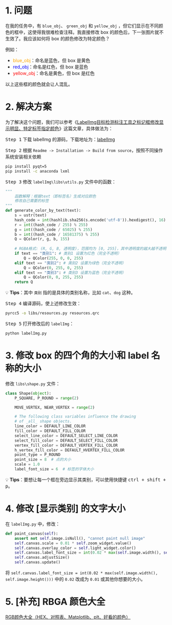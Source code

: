 # 1. 问题

在我的任务中，有 `blue_obj`、 `green_obj` 和 `yellow_obj` ，但它们显示在不同颜色的框中，这使得我很难检查注释。我直接修改 box 的颜色后，下一张图片就不生效了。我应该如何将 box 的颜色修改为特定颜色？

例如：

+ <font color='orange'>blue_obj</font>：命名是蓝色，但 box 是黄色
+ <font color='blue'>red_obj</font>：命名是红色，但 box 是蓝色
+ <font color='red'>yellow_obj</font>：命名是黄色，但 box 是红色

以上这些框的颜色就会让人混乱。

# 2. 解决方案

为了解决这个问题，我们可以参考《[LabelImg目标检测标注工具之标记框修改显示明显、特定标签指定颜色](https://blog.csdn.net/qq_41767970/article/details/121958882)》这篇文章，具体做法为：

<kbd>Step 1</kbd> 下载 labelImg 的源码，下载地址为：[labelImg](https://github.com/HumanSignal/labelImg)

<kbd>Step 2</kbd> 根据 `Readme -> Installation -> Build from source`，按照不同操作系统安装相关依赖

```bash
pip install pyqt=5
pip install -c anaconda lxml
```
<kbd>Step 3</kbd> 修改 `labelImg\libs\utils.py` 文件中的函数：

```python
"""
    函数解释：根据text（即标签名）生成对应颜色
    修改自己需要的标签
"""
def generate_color_by_text(text):
    s = ustr(text)
    hash_code = int(hashlib.sha256(s.encode('utf-8')).hexdigest(), 16)
    r = int((hash_code / 255) % 255)
    g = int((hash_code / 65025) % 255)
    b = int((hash_code / 16581375) % 255)
    Q = QColor(r, g, b, 155)
    
    # RGBA格式: (R, G, B, 透明度)，范围均为 [0, 255]，其中透明度的越大越不透明，越小越透明
    if text == "类别1": # 类别1 设置为红色（完全不透明）
        Q = QColor(255, 0, 0, 255)
    elif text == "类别2": # 类别2 设置为绿色（完全不透明）
        Q = QColor(0, 255, 0, 255)
    elif text == "类别3": # 类别3 设置为蓝色（完全不透明）
        Q = QColor(0, 0, 255, 255)
    return Q
```

💡 **Tips**：其中 `类别` 指的是具体的类别名称，比如 `cat`、`dog` 这种。

<kbd>Step 4</kbd> 编译源码，使上述修改生效：

```bash
pyrcc5 -o libs/resources.py resources.qrc
```

<kbd>Step 5</kbd> 打开修改后的 `labelImg`：

```bash
python labelImg.py
```

# 3. 修改 box 的四个角的大小和 label 名称的大小

修改 `libs\shape.py` 文件：

```python
class Shape(object):
    P_SQUARE, P_ROUND = range(2)

    MOVE_VERTEX, NEAR_VERTEX = range(2)

    # The following class variables influence the drawing
    # of _all_ shape objects.
    line_color = DEFAULT_LINE_COLOR
    fill_color = DEFAULT_FILL_COLOR
    select_line_color = DEFAULT_SELECT_LINE_COLOR
    select_fill_color = DEFAULT_SELECT_FILL_COLOR
    vertex_fill_color = DEFAULT_VERTEX_FILL_COLOR
    h_vertex_fill_color = DEFAULT_HVERTEX_FILL_COLOR
    point_type = P_ROUND
    point_size = 8  # 点的大小
    scale = 1.0
    label_font_size = 6  # 标签的字体大小
```

💡 **Tips**：要想让每一个框在旁边显示其类别，可以使用快捷键 <kbd>ctrl + shift + p</kbd>。

# 4. 修改 [显示类别] 的文字大小

在 `labelImg.py` 中，修改：

```python
def paint_canvas(self):
    assert not self.image.isNull(), "cannot paint null image"
    self.canvas.scale = 0.01 * self.zoom_widget.value()
    self.canvas.overlay_color = self.light_widget.color()
    self.canvas.label_font_size = int(0.02 * max(self.image.width(), self.image.height()))
    self.canvas.adjustSize()
    self.canvas.update()
```

将 `self.canvas.label_font_size = int(0.02 * max(self.image.width(), self.image.height()))` 中的 `0.02` 改成为 `0.01` 或其他你想要的大小。

# 5. [补充] RBGA 颜色大全

[RGB颜色大全（HEX、对照表、Matplotlib、plt、好看的颜色）](https://blog.csdn.net/weixin_44878336/article/details/135003274)
